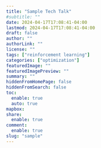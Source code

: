 ```yaml
---
title: "Sample Tech Talk"
#subtitle: ""
date: 2024-04-17T17:08:41-04:00
lastmod: 2024-04-17T17:08:41-04:00
draft: false
author: ""
authorLink: ""
license: ""
tags: ["reinforcement learning"]
categories: ["optimization"]
featuredImage: ""
featuredImagePreview: ""
summary: ""
hiddenFromHomePage: false
hiddenFromSearch: false
toc:
  enable: true
  auto: true
mapbox:
share:
  enable: true
comment:
  enable: true
slug: "sample"
---
```

